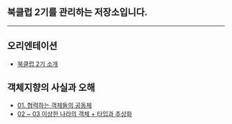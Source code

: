 ## 북클럽 2기를 관리하는 저장소입니다.

---

## 오리엔테이션 
- [북클럽 2기 소개](https://curvy-roast-a88.notion.site/2-e2fe4d3df29c46bb86ecddfab582eca6)

## 객체지향의 사실과 오해
- [01. 협력하는 객체들의 공동체](https://www.notion.so/2-950822d02b224f9dab212cb25cd52738)
- [02 ~ 03 이상한 나라의 객체 + 타입과 추상화](https://www.notion.so/3-778d5dbecac24480811be80e1e465eca)
